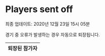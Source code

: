 # Players sent off
최종 업데이트: 2020년 12월 23일 15시 05분


경기 중 오류가 발생하는 경우 자동으로 퇴장됩니다.


| 퇴장된 참가자 |
|:---:|
